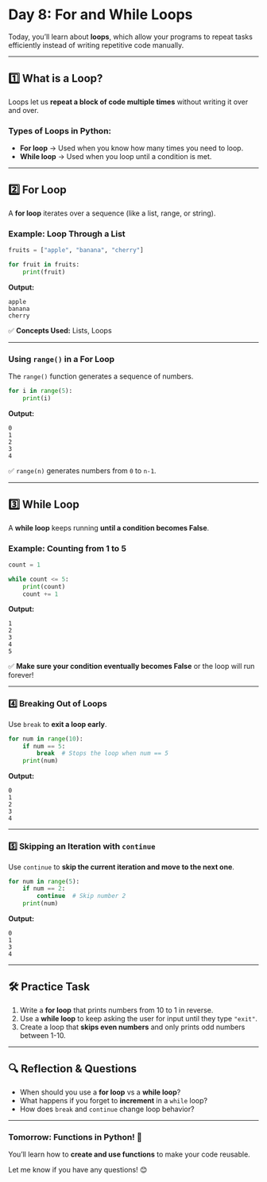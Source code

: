 # **Day 8: For and While Loops**  

Today, you’ll learn about **loops**, which allow your programs to repeat tasks efficiently instead of writing repetitive code manually.  

---

## **1️⃣ What is a Loop?**  
Loops let us **repeat a block of code multiple times** without writing it over and over.

### **Types of Loops in Python:**  
- **For loop** → Used when you know how many times you need to loop.  
- **While loop** → Used when you loop until a condition is met.  

---

## **2️⃣ For Loop**  
A **for loop** iterates over a sequence (like a list, range, or string).  

### **Example: Loop Through a List**
```python
fruits = ["apple", "banana", "cherry"]

for fruit in fruits:
    print(fruit)
```
**Output:**
```
apple
banana
cherry
```

✅ **Concepts Used:** Lists, Loops

---

### **Using `range()` in a For Loop**  
The `range()` function generates a sequence of numbers.  
```python
for i in range(5):
    print(i)
```
**Output:**  
```
0  
1  
2  
3  
4  
```
✅ `range(n)` generates numbers from `0` to `n-1`.  

---

## **3️⃣ While Loop**  
A **while loop** keeps running **until a condition becomes False**.  

### **Example: Counting from 1 to 5**
```python
count = 1

while count <= 5:
    print(count)
    count += 1
```
**Output:**  
```
1  
2  
3  
4  
5  
```
✅ **Make sure your condition eventually becomes False** or the loop will run forever!

---

### **4️⃣ Breaking Out of Loops**  
Use `break` to **exit a loop early**.  

```python
for num in range(10):
    if num == 5:
        break  # Stops the loop when num == 5
    print(num)
```
**Output:**  
```
0  
1  
2  
3  
4  
```

---

### **5️⃣ Skipping an Iteration with `continue`**  
Use `continue` to **skip the current iteration and move to the next one**.  

```python
for num in range(5):
    if num == 2:
        continue  # Skip number 2
    print(num)
```
**Output:**  
```
0  
1  
3  
4  
```

---

## **🛠️ Practice Task**  
1. Write a **for loop** that prints numbers from 10 to 1 in reverse.  
2. Use a **while loop** to keep asking the user for input until they type `"exit"`.  
3. Create a loop that **skips even numbers** and only prints odd numbers between 1-10.  

---

## **🔍 Reflection & Questions**  
- When should you use a **for loop** vs a **while loop**?  
- What happens if you forget to **increment** in a `while` loop?  
- How does `break` and `continue` change loop behavior?  

---

### **Tomorrow: Functions in Python! 🚀**  
You’ll learn how to **create and use functions** to make your code reusable.  

Let me know if you have any questions! 😊